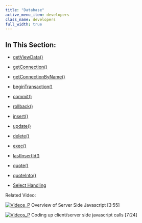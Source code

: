 ```yaml
---
title: "Database"
active_menu_item: developers
class_name: developers
full_width: true
---
```



## In This Section:

 - [getViewData()](getviewdata2.htm)

 - [getConnection()](getconnection.htm)

 - [getConnectionByName()](getconnectionbyname.htm)

 - [beginTransaction()](begintransaction.htm)

 - [commit()](commit.htm)

 - [rollback()](rollback.htm)

 - [insert()](insert.htm)

 - [update()](update.htm)

 - [delete()](delete.htm)

 - [exec()](exec.htm)

 - [lastInsertId()](lastinsertid.htm)

 - [quote()](quote.htm)

 - [quoteInto()](quoteinto.htm)

 - [Select Handling](select-handling/index.htm)

Related Video:

[![Videos\_P](/img/docs/videos_p.png)](http://www.youtube.com/v/LGzP1Uxk5c4?autoplay=1&hd=1&fs=1&showsearch=0&rel=0&) Overview of Server Side Javascript [3:55]

[![Videos\_P](/img/docs/videos_p.png)](http://www.youtube.com/v/qY9M8bP9b70?autoplay=1&hd=1&fs=1&showsearch=0&rel=0&) Coding up client/server side javascript calls [7:24]
